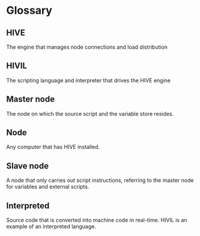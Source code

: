 # Glossary

## HIVE

The engine that manages node connections and load distribution

## HIVIL

The scripting language and interpreter that drives the HIVE engine

## Master node

The node on which the source script and the variable store resides.

## Node

Any computer that has HIVE installed.

## Slave node

A node that only carries out script instructions, referring to the master node for variables and external scripts.

## Interpreted

Source code that is converted into machine code in real-time. HIVIL is an example of an interpreted language.
